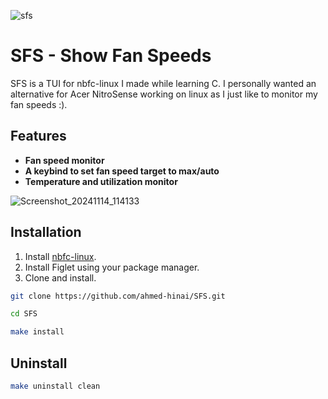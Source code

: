 ![sfs](https://github.com/user-attachments/assets/39acb1c7-459b-4476-b52f-1e52182f6dc8)

# SFS - Show Fan Speeds

SFS is a TUI for nbfc-linux I made while learning C. I personally wanted an alternative for Acer NitroSense working on linux as I just like to monitor my fan speeds :).  


## Features

- **Fan speed monitor**
- **A keybind to set fan speed target to max/auto**
- **Temperature and utilization monitor**

![Screenshot_20241114_114133](https://github.com/user-attachments/assets/b07aff67-8202-4f38-a53a-e9ffe92852c3)

## Installation

1. Install [nbfc-linux](https://github.com/nbfc-linux/nbfc-linux).
2. Install Figlet using your package manager.
3. Clone and install.

  ```bash
git clone https://github.com/ahmed-hinai/SFS.git
   ```

  ```bash
cd SFS
  ```

  ```bash
make install
  ```
## Uninstall

  ```bash
make uninstall clean
  ```
